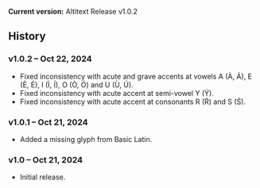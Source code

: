 **Current version:** Altitext Release v1.0.2

## History

### v1.0.2 – Oct 22, 2024
- Fixed inconsistency with acute and grave accents at vowels A (À, Á), E (È, É), I (Ì, Í), O (Ò, Ó) and U (Ù, Ú).
- Fixed inconsistency with acute accent at semi-vowel Y (Ý).
- Fixed inconsistency with acute accent at consonants R (Ŕ) and S (Ś).

### v1.0.1 – Oct 21, 2024
- Added a missing glyph from Basic Latin.

### v1.0 – Oct 21, 2024
- Initial release.
